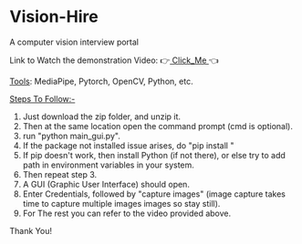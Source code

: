 # Vision-Hire
A computer vision interview portal

Link to Watch the demonstration Video: 
👉<a href="https://youtu.be/caa6na5b82A?si=2OnfX1tISzD0gLkn" target="_blank"> Click_Me </a>👈

<ins>Tools</ins>: MediaPipe, Pytorch, OpenCV, Python, etc.

<ins>Steps To Follow:-</ins>
1. Just download the zip folder, and unzip it.
2. Then at the same location open the command prompt (cmd is optional).
3. run "python main_gui.py".
4. If the package not installed issue arises, do "pip install <package-name>"
5. If pip doesn't work, then install Python (if not there), or else try to add path in environment variables in your system.
6. Then repeat step 3.
7. A GUI (Graphic User Interface) should open.
8. Enter Credentials, followed by "capture images" (image capture takes  time to capture multiple images images so stay still).
9. For The rest you can refer to the video provided above.

Thank You!

